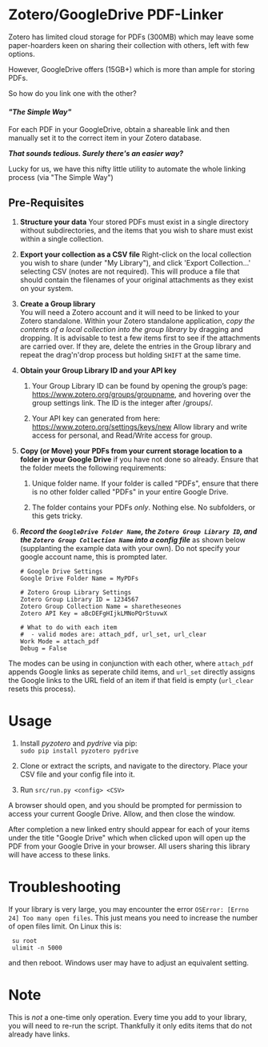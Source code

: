 # **Zotero/GoogleDrive PDF-Linker** #

Zotero has limited cloud storage for PDFs (300MB) which may leave some paper-hoarders keen on sharing their  collection with others, left with few options.

However, GoogleDrive offers (15GB+) which is more than ample for storing PDFs.

So how do you link one with the other?

#### ***"The Simple Way"***
For each PDF in your GoogleDrive, obtain a shareable link and then manually set it to the correct item in your Zotero database. 

***That sounds tedious. Surely there's an easier way?***

Lucky for us, we have this nifty little utility to automate the whole linking process (via "The Simple Way")

## Pre-Requisites 

 1. **Structure your data**
 Your stored PDFs must exist in a single directory without subdirectories, and the items that you wish to share must exist within a single collection. 

 2. **Export your collection as a CSV file**
 Right-click on the local collection you wish to share (under "My Library"), and click 'Export Collection...' selecting CSV (notes are not required). 
This will produce a file that should  contain the filenames of your original attachments as they exist on your system.

 3. **Create a Group library**  
 You will need a Zotero account and it will need to be linked to your Zotero standalone. Within your Zotero standalone application, *copy the contents of a local collection into the group library* by dragging and dropping. It is advisable to test a few items first to see if the attachments are carried over. If they are, delete the entries in the Group library and repeat the drag'n'drop process but holding `SHIFT` at the same time.

 3. **Obtain your Group Library ID and your API key**  

      1. Your Group Library ID can be found by opening the group’s page: https://www.zotero.org/groups/groupname, and hovering over the group settings link. The ID is the integer after /groups/.

      2. Your API key can generated from here: https://www.zotero.org/settings/keys/new
	     Allow library and write access for personal, and Read/Write access for group.
 
 
 4. **Copy (or Move) your PDFs from your current storage location to a folder in your Google Drive** if you have not done so already. Ensure that the folder meets the following requirements:

       1. Unique folder name. If your folder is called "PDFs", ensure that there is no other folder called "PDFs" in your entire Google Drive.

       2. The folder contains your PDFs *only*. Nothing else. No subfolders, or this gets tricky.

 5. ***Record the `GoogleDrive Folder Name`, the `Zotero Group Library ID`, and the `Zotero Group Collection Name` into a config file*** as shown below (supplanting the example data with your own). Do not specify your google account name, this is prompted later.

        # Google Drive Settings
        Google Drive Folder Name = MyPDFs
        
        # Zotero Group Library Settings
        Zotero Group Library ID = 1234567
        Zotero Group Collection Name = sharetheseones
        Zotero API Key = aBcDEFgHIjkLMNoPQrStuvwX

        # What to do with each item
        #  - valid modes are: attach_pdf, url_set, url_clear
        Work Mode = attach_pdf
        Debug = False

The modes can be using in conjunction with each other, where `attach_pdf` appends Google links as seperate child items, and `url_set` directly assigns the Google links to the URL field of an item if that field is empty (`url_clear` resets this process).
 

# Usage #

 1. Install *pyzotero* and *pydrive* via pip:  
        `sudo pip install pyzotero pydrive`

 2. Clone or extract the scripts, and navigate to the directory.  Place your CSV file and your config file into it.
 
 3. Run `src/run.py <config> <CSV>`

A browser should open, and you should be prompted for permission to access your current Google Drive. Allow, and then close the window.

After completion a new linked entry should appear for each of your items under the title "Google Drive" which when clicked upon will open up the PDF from your Google Drive in your browser. All users sharing this library will have access to these links.


# Troubleshooting #

If your library is very large, you may encounter the error `OSError: [Errno 24] Too many open files`. This just means you need to increase the number of open files limit. On Linux this is:

     su root
     ulimit -n 5000

  and then reboot. Windows user may have to adjust an equivalent setting.


# Note #

This is *not* a one-time only operation. Every time you add to your library, you will need to re-run the script. Thankfully it only edits items that do not already have links.